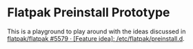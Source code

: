 # Flatpak Preinstall Prototype

This is a playground to play around with the ideas discussed in [flatpak/flatpak #5579 · [Feature idea]: /etc/flatpak/preinstall.d](https://github.com/flatpak/flatpak/issues/5579).

